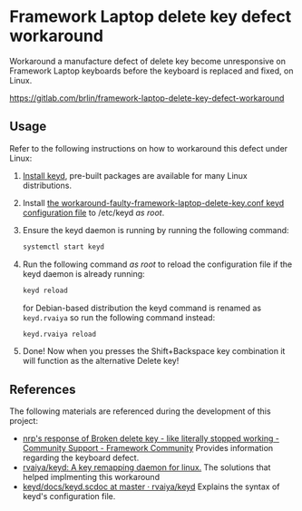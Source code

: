 # Framework Laptop delete key defect workaround

Workaround a manufacture defect of delete key become unresponsive on Framework Laptop keyboards before the keyboard is replaced and fixed, on Linux.

<https://gitlab.com/brlin/framework-laptop-delete-key-defect-workaround>

## Usage

Refer to the following instructions on how to workaround this defect under Linux:

1. [Install keyd](https://github.com/rvaiya/keyd?tab=readme-ov-file#installation), pre-built packages are available for many Linux distributions.
1. Install [the workaround-faulty-framework-laptop-delete-key.conf keyd configuration file](workaround-faulty-framework-laptop-delete-key.conf) to /etc/keyd _as root_.
1. Ensure the keyd daemon is running by running the following command:

    ```bash
    systemctl start keyd
    ```

1. Run the following command _as root_ to reload the configuration file if the keyd daemon is already running:

    ```bash
    keyd reload
    ```

   for Debian-based distribution the keyd command is renamed as `keyd.rvaiya` so run the following command instead:

    ```bash
    keyd.rvaiya reload
    ```

1. Done!  Now when you presses the Shift+Backspace key combination it will function as the alternative Delete key!

## References

The following materials are referenced during the development of this project:

* [nrp's response of Broken delete key - like literally stopped working - Community Support - Framework Community](https://community.frame.work/t/broken-delete-key-like-literally-stopped-working/37313/85)
  Provides information regarding the keyboard defect.
* [rvaiya/keyd: A key remapping daemon for linux.](https://github.com/rvaiya/keyd)
  The solutions that helped implmenting this workaround
* [keyd/docs/keyd.scdoc at master · rvaiya/keyd](https://github.com/rvaiya/keyd/blob/master/docs/keyd.scdoc)
  Explains the syntax of keyd's configuration file.
